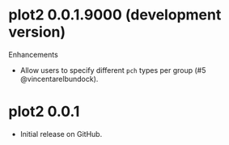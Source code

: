 # plot2 0.0.1.9000 (development version)

Enhancements

- Allow users to specify different `pch` types per group (#5 @vincentarelbundock).

# plot2 0.0.1

* Initial release on GitHub.
